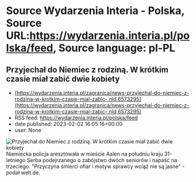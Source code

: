 # Source Wydarzenia Interia - Polska, Source URL:https://wydarzenia.interia.pl/polska/feed, Source language: pl-PL

## Przyjechał do Niemiec z rodziną. W krótkim czasie miał zabić dwie kobiety
 - [https://wydarzenia.interia.pl/zagranica/news-przyjechal-do-niemiec-z-rodzina-w-krotkim-czasie-mial-zabic-,nId,6573295](https://wydarzenia.interia.pl/zagranica/news-przyjechal-do-niemiec-z-rodzina-w-krotkim-czasie-mial-zabic-,nId,6573295)
 - RSS feed: https://wydarzenia.interia.pl/polska/feed
 - date published: 2023-02-02 16:05:16+00:00
 - user: None

<p><a href="https://wydarzenia.interia.pl/zagranica/news-przyjechal-do-niemiec-z-rodzina-w-krotkim-czasie-mial-zabic-,nId,6573295"><img align="left" alt="Przyjechał do Niemiec z rodziną. W krótkim czasie miał zabić dwie kobiety" src="https://i.iplsc.com/przyjechal-do-niemiec-z-rodzina-w-krotkim-czasie-mial-zabic/000EE0WZ430T3YL6-C321.jpg" /></a>Niemiecka policja aresztowała w mieście Aalen na południu kraju 31-letniego Serba podejrzanego o zabójstwo dwóch seniorów i napaść na trzeciego. &quot;Przyczyna śmierci ofiar i motyw sprawcy wciąż nie są jasne&quot; - podał welt.de.</p><br clear="all" />
